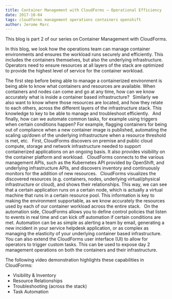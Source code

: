 ```yaml
---     
title: Container Management with CloudForms – Operational Efficiency
date: 2017-10-04
tags: cloudforms management operations containers openshift
author: Jerome Marc
---
```


This blog is part 2 of our series on Container Management with CloudForms.

In this blog, we look how the operations team can manage container environments and ensures the workload runs securely and efficiently. This includes the containers themselves, but also the underlying infrastructure. Operators need to ensure resources at all layers of the stack are optimized to provide the highest level of service for the container workload.

The first step before being able to manage a containerized environment is being able to know what containers and resources are available. When containers and nodes can come and go at any time, how can we know accurately what is inside a container based infrastructure?
  
Similarly we also want to know where those resources are located, and how they relate to each others, across the different layers of the infrastructure stack. This knowledge to key to be able to manage and troubleshoot efficiently.
  
And finally, how can we automate common tasks, for example using triggers when certain conditions happen? For example, flagging containers for being out of compliance when a new container image is published, automating the scaling up/down of the underlying infrastructure when a resource threshold is met, etc.
  
First, CloudForms discovers on premise and public cloud compute, storage and network infrastructure needed to support containerized applications on an ongoing basis. It also provides visibility on the container platform and workload.
  
CloudForms connects to the various management APIs, such as the Kubernetes API provided by OpenShift, and underlying infrastructure APIs, and discovers inventory and continuously monitors for the addition of new resources.
  
CloudForms visualizes the discovered resources (e.g. containers, nodes, underlying virtual/physical infrastructure or cloud), and shows their relationships. This way, we can see that a certain application runs on a certain node, which is actually a virtual machine that runs in a certain resource pool. This information is key to making the environment supportable, as we know accurately the resources used by each of our container workload across the entire stack.
  
On the automation side, CloudForms allows you to define control policies that listen to events in real time and can kick off automation if certain conditions are met. Automation can be as simple as alerting a team by email, generating a new incident in your service helpdesk application, or as complex as managing the elasticity of your underlying container based infrastructure.
  
You can also extend the CloudForms user interface (UI) to allow for operators to trigger custom tasks. This can be used to expose day 2 management operations on both the containers and their infrastructure.

The following video demonstration highlights these capabilities in CloudForms:

* Visibility & Inventory
* Resource Relationships
* Troubleshooting (across the stack)
* Task Automation
